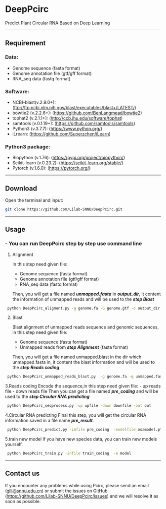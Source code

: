 # DeepPcirc
Predict Plant Circular RNA Based on Deep Learning

---

## Requirement
### Data:

- Genome sequence (fasta format)
- Genome annotation file (gtf/gff format)
- RNA_seq data (fastq format)
### Software:

- NCBI-blast(v.2.9.0+):(ftp://ftp.ncbi.nlm.nih.gov/blast/executables/blast+/LATEST/)
- bowtie2 (v.2.2.6+): (https://github.com/BenLangmead/bowtie2)
- tophat2 (v.2.1.1+): (http://ccb.jhu.edu/software/tophat)
- samtools (v.0.1.19+): (https://github.com/samtools/samtools)
- Python3 (v.3.7.7): (https://www.python.org/)
- iLrearn: (https://github.com/Superzchen/iLearn)
### Python3 package:

- Biopython (v.1.76): (https://pypi.org/project/biopython/)
- Scikit-learn (v.0.23.2): (https://scikit-learn.org/stable/)
- Pytorch (v.1.6.0): (https://pytorch.org/)

---
## Download
  Open the terminal and input:
  ```bash
  git clone https://github.com/Lilab-SNNU/DeepPcirc.git
  ```
---
## Usage

### - You can run DeepPcirc step by step use command line

1. Alignment

     In this step need given file:

     - Genome sequence (fasta format)
     - Genome annotation file (gtf/gff format)
     - RNA_seq data (fastq format)

     Then, you will get a file named ***unmapped.fasta*** in ***output_dir***, it content the information of unmapped reads and will be used to the ***step Blast*** 
  ```bash
   python DeepPcirc_aligment.py -g genome.fa -G genome.gtf -o output_dir <reads_1[ reads_2]>
  ```

  2. Blast

     Blast alignment of unmapped reads sequence and genomic sequences, in this step need given file:

     - Genome sequence (fasta format)
     - Unmapped reads from ***step Alignment*** (fasta format)

     Then, you will get a file named unmapped.blast in the dir which unmapped.fasta in, it content the blast information and will be used to the ***step Reads coding***
  ```bash
   python DeepPcirc_unmapped_reads_blast.py  -g genome.fa -q unmapped.fasta -o output_dir
  ```
   3.Reads coding
      Encode the sequence,in this step need given file:
      - up reads file
      - down reads file 
      Then you can get a file named ***pre_coding*** and will be used to the ***step Circular RNA predicting***

  ```bash
   python DeepPcirc_seqprocess.py -up upfile -down downfile -out out
  ```
   4.Circular RNA predicting
      Final this step, you will get the circular RNA information saved in a file name ***pre_result***. 
      
  ```bash
   python DeepPcirc_predict.py -infile pre_coding  -modelfile osamodel.pt -outfile pre_result
  ```
   5.train new model
      If you have new species data, you can train new models yourself. 
      
  ```bash
   python DeepPcirc_train.py -infile train_coding  -o model
  ```
---
## Contact us

If you encounter any problems while using Pcirc, please send an email (glli@snnu.edu.cn) or submit the issues on GitHub (https://github.com/Lilab-SNNU/DeepPcirc/issues) and we will resolve it as soon as possible.
